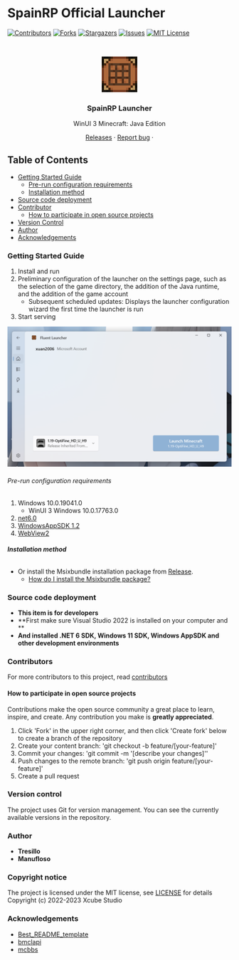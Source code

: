 # SpainRP Official Launcher 

<!-- PROJECT SHIELDS -->

[![Contributors][contributors-shield]][contributors-url]
[![Forks][forks-shield]][forks-url]
[![Stargazers][stars-shield]][stars-url]
[![Issues][issues-shield]][issues-url]
[![MIT License][license-shield]][license-url]

<!-- PROJECT LOGO -->
<br />

<p align="center">
  <a href="https://github.com/SpainRPServer/LauncherV2">
    <img src="docs/images/AppIcon.png" alt="Logo" width="80" height="80">
  </a>

  <h3 align="center">SpainRP Launcher</h3>
  <p align="center">
    WinUI 3 Minecraft: Java Edition 
    <br />
    <p align="center">
      <a href="https://github.com/SpainRPServer/LauncherV2/releases">Releases</a>
      ·
      <a href="https://github.com/SpainRPServer/LauncherV2/issues">Report bug</a>
      ·
    </p>
  </p>
</p>


## Table of Contents

- [Getting Started Guide](#Getting-Started-Guide)
  - [Pre-run configuration requirements](#Pre-run-configuration-requirements)
  - [Installation method](#Installation-method)
- [Source code deployment](#Source-code-deployment)
- [Contributor](#Contributor)
  - [How to participate in open source projects](#How-to-participate-in-open-source-projects)
- [Version Control](#Version-Control)
- [Author](#Author)
- [Acknowledgements](#Acknowledgements)

### Getting Started Guide  
1. Install and run
2. Preliminary configuration of the launcher on the settings page, such as the selection of the game directory, the addition of the Java runtime, and the addition of the game account
    + Subsequent scheduled updates: Displays the launcher configuration wizard the first time the launcher is run
3. Start serving

<a href="https://github.com/Xcube-Studio/Natsurainko.FluentLauncher/">
  <img src="docs/images/Main.png" alt="main">
</a>

###### Pre-run configuration requirements


1. Windows 10.0.19041.0
    + WinUI 3 Windows 10.0.17763.0
2. [net6.0 ](https://dotnet.microsoft.com/zh-cn/download/dotnet/6.0)
3. [WindowsAppSDK 1.2 ](https://learn.microsoft.com/zh-cn/windows/apps/windows-app-sdk/downloads)
4. [WebView2 ](https://developer.microsoft.com/zh-cn/microsoft-edge/webview2/consumer/)


###### **Installation method**

+ Or install the Msixbundle installation package from [Release](https://github.com/SpainRPServer/LauncherV2/releases).
  + [How do I install the Msixbundle package?](https://github.com/SpainRPServer/LauncherV2/wiki/%E5%A6%82%E4%BD%95%E5%AE%89%E8%A3%85-Msixbundle-%E5%8C%85)


### Source code deployment
+ **This item is for developers**
+ **First make sure Visual Studio 2022 is installed on your computer and **
+ **And installed .NET 6 SDK, Windows 11 SDK, Windows AppSDK and other development environments**


### Contributors

For more contributors to this project, read [contributors](https://github.com/Xcube-Studio/Natsurainko.FluentLauncher/graphs/contributors)

#### How to participate in open source projects

Contributions make the open source community a great place to learn, inspire, and create. Any contribution you make is **greatly appreciated**.

1. Click 'Fork' in the upper right corner, and then click 'Create fork' below to create a branch of the repository
2. Create your content branch: 'git checkout -b feature/[your-feature]'
3. Commit your changes: 'git commit -m '[describe your changes]''
4. Push changes to the remote branch: 'git push origin feature/[your-feature]'
5. Create a pull request

### Version control

The project uses Git for version management. You can see the currently available versions in the repository.

### Author

* **Tresillo** 
* **Manufloso**
  

### Copyright notice

The project is licensed under the MIT license, see [LICENSE](LICENSE) for details  
Copyright (c) 2022-2023 Xcube Studio


### Acknowledgements

- [Best_README_template](https://github.com/shaojintian/Best_README_template)
- [bmclapi](https://bmclapidoc.bangbang93.com/)
- [mcbbs](https://download.mcbbs.net)

<!-- links -->
[your-project-path]:Xcube-Studio/Natsurainko.FluentLauncher
[contributors-shield]: https://img.shields.io/github/contributors/Xcube-Studio/Natsurainko.FluentLauncher.svg?style=flat-square
[contributors-url]: https://github.com/Xcube-Studio/Natsurainko.FluentLauncher/graphs/contributors
[forks-shield]: https://img.shields.io/github/forks/Xcube-Studio/Natsurainko.FluentLauncher.svg?style=flat-square
[forks-url]: https://github.com/Xcube-Studio/Natsurainko.FluentLauncher/network/members
[stars-shield]: https://img.shields.io/github/stars/Xcube-Studio/Natsurainko.FluentLauncher.svg?style=flat-square
[stars-url]: https://github.com/Xcube-Studio/Natsurainko.FluentLauncher/stargazers
[issues-shield]: https://img.shields.io/github/issues/Xcube-Studio/Natsurainko.FluentLauncher.svg?style=flat-square
[issues-url]: https://img.shields.io/github/issues/Xcube-Studio/Natsurainko.FluentLauncher.svg
[license-shield]: https://img.shields.io/github/license/Xcube-Studio/Natsurainko.FluentLauncher.svg?style=flat-square
[license-url]: https://github.com/Xcube-Studio/Natsurainko.FluentLauncher/blob/master/LICENSE.txt
